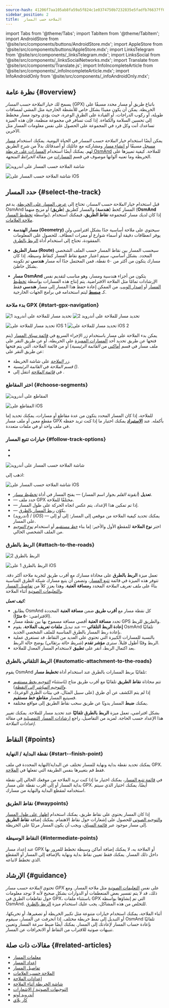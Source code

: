 ```yaml
---
source-hash: 41206f7aa105ab8fa59a5f824c1e0374750b7232835e5fadfb76637ff0469e77
sidebar_position: 2
title:  الملاحة حسب المسار
---
```

import Tabs from '@theme/Tabs';
import TabItem from '@theme/TabItem';
import AndroidStore from '@site/src/components/buttons/AndroidStore.mdx';
import AppleStore from '@site/src/components/buttons/AppleStore.mdx';
import LinksTelegram from '@site/src/components/_linksTelegram.mdx';
import LinksSocial from '@site/src/components/_linksSocialNetworks.mdx';
import Translate from '@site/src/components/Translate.js';
import InfoIncompleteArticle from '@site/src/components/_infoIncompleteArticle.mdx';
import InfoAndroidOnly from '@site/src/components/_infoAndroidOnly.mdx';



## نظرة عامة {#overview}

يسمح لك خيار *الملاحة حسب المسار* (GPX) باتباع طريق أو مسار محدد مسبقًا على الخريطة. يمكن أن يكون مفيدًا بشكل خاص للأنشطة الخارجية مثل المشي لمسافات طويلة، أو ركوب الدراجات، أو القيادة على الطرق الوعرة، حيث يؤدي وجود مسار مخطط إلى تحسين السلامة والكفاءة. إذا كنت تسافر في مجموعة منظمة، فإن هذه الميزة تساعدك أنت وكل فرد في المجموعة على الحصول على نفس معلومات المسار مثل الآخرين.

يمكن أيضًا استخدام خيار *الملاحة حسب المسار* في الحياة اليومية. يمكنك استخدام [مسار مسجل](../../plugins/trip-recording.md) مسبقًا أو [إنشاء مسار](../../personal/tracks/manage-tracks.md#create-a-track) ومشاركته مع عائلتك أو أصدقائك بدلاً من شرح الطريق لهم. يمكنك أيضًا استخدام [المسارات على خريطة OsmAnd](../../../../blog/routes/) للملاحة. كيفية تمييزها على الخريطة وما تعنيه ألوانها موصوف في قسم [المسارات](../../map/vector-maps.md#routes) من مقالة *الخرائط المتجهة*.

<Tabs groupId="operating-systems" queryString="current-os">

<TabItem value="android" label="أندرويد">  

![شاشة الملاحة حسب المسار على أندرويد](@site/static/img/navigation/gpx/navigation_gpx_android.png)

</TabItem>

<TabItem value="ios" label="iOS">

![شاشة الملاحة حسب المسار على iOS](@site/static/img/navigation/gpx/navigation_gpx_ios.png)

</TabItem>

</Tabs>


## حدد المسار {#select-the-track}

قبل استخدام خيار *الملاحة حسب المسار*، تحتاج إلى [عرض المسار على الخريطة](../../map/tracks/index.md#display-tracks-on-the-map). يدعم OsmAnd المسار كخط (**هندسة**) والمسار كطريق (**طريق**) أو مزيج منهما (**OsmAnd** بواسطة [تخطيط المسار](../../plan-route/create-route.md)). إذا كان لديك مسار كمجموعة **نقاط الطريق**، فيمكنك استخدام [ملاحة العلامات](./markers-navigation.md).


- **مسار الهندسة (Geometry)** سيحتوي على ملاحة أساسية جدًا بشكل افتراضي ولن يوفر انعطافات دقيقة أو أسماء شوارع أو ممرات انعطاف. للحصول على المعلومات المفقودة، تحتاج إلى استخدام أداة [الربط بالطرق](#attach-to-the-roads).

- **مسار الطريق (Route)** سيحسب المسار بين نقاط المسار حسب الملف الشخصي المحدد. بشكل أساسي، سيتم اعتبار جميع نقاط المسار كنقاط وسيطة. إذا كان مسارك يتكون من أكثر من ٥٠ نقطة، فمن المحتمل جدًا أنه مسار **هندسي** تم تكوينه بشكل خاطئ.

- **مسار OsmAnd** يتكون من أجزاء هندسية ومسار، وهو مناسب لتقديم نفس الإرشادات تمامًا مثل الملاحة الافتراضية. يتم إنتاج هذه المسارات بواسطة [تخطيط المسار](../../plan-route/create-route.md) أو [إصدار الويب](../../web/index.md). من الممكن إعادة حفظ هذا المسار إلى مسار **هندسي** فقط كـ [**مبسط**](../../plan-route/create-route.md#save-route) ليتم استخدامه في برامج الجهات الخارجية.


### بدء ملاحة GPX {#start-gpx-navigation}

<Tabs groupId="operating-systems" queryString="current-os">

<TabItem value="android" label="أندرويد">  

![تحديد مسار للملاحة على أندرويد 1](@site/static/img/navigation/gpx/follow_track_andr_1.png) ![تحديد مسار للملاحة على أندرويد 2](@site/static/img/navigation/gpx/follow_track_andr_2.png)

</TabItem>

<TabItem value="ios" label="iOS">

![تحديد مسار للملاحة على iOS 1](@site/static/img/navigation/gpx/follow_track_ios_1.png) ![تحديد مسار للملاحة على iOS 2](@site/static/img/navigation/gpx/follow_track_ios_2.png)

</TabItem>

</Tabs>

يمكن بدء الملاحة على مسار باستخدام زر الإجراء السريع في [قائمة سياق المسار](../../map/tracks/track-context-menu.md#add-waypoint-to-a-track) (يتم فتحها عن طريق تحديد أحد [المسارات المميزة](./route-navigation.md#history-of-previous-routes) على الخريطة، أو عن طريق النقر على ملف مسار في قسم [أماكني](../../personal/myplaces.md) من *القائمة الرئيسية*) أو من قائمة الملاحة، التي يتم فتحها عن طريق النقر على:

- [*زر الملاحة*](../../widgets/map-buttons.md#directions) على شاشة الخريطة.
- *قسم الملاحة* في *القائمة الرئيسية* *(<Translate android="true" ids="shared_string_menu,shared_string_navigation"/>)*.
- في [*قائمة الملاحة*](./route-navigation.md#navigation-menu) انتقل إلى *<Translate android="true" ids="shared_string_settings,follow_track"/>*.

### اختر المقاطع {#choose-segments}

<Tabs groupId="operating-systems" queryString="current-os">

<TabItem value="android" label="أندرويد">  

![المقاطع على أندرويد](@site/static/img/navigation/gpx/segments_andr.png)

</TabItem>

<TabItem value="ios" label="iOS">

![المقاطع على iOS](@site/static/img/navigation/gpx/segments_ios.png)

</TabItem>

</Tabs>

للملاحة، إذا كان المسار المحدد يتكون من عدة مقاطع أو مسارات، يمكنك تحديد إما مقطع معين أو ملف مسار GPX بأكمله. عند **[الاستيراد](../../personal/tracks/manage-tracks.md#import)** يمكنك اختيار ما إذا كنت تريد حفظه في ملف واحد أو في ملفات متعددة.


### خيارات تتبع المسار {#follow-track-options}

<Tabs groupId="operating-systems" queryString="current-os">

<TabItem value="android" label="أندرويد">  

- *<Translate android="true" ids="shared_string_navigation,shared_string_settings,follow_track"/>*
- *<Translate android="true" ids="help_article_map_track_context_menu_name,shared_string_options,follow_track"/>*

![شاشة الملاحة حسب المسار على أندرويد](@site/static/img/navigation/gpx/follow_the_track_5-1_andr.png)

</TabItem>

<TabItem value="ios" label="iOS">

اذهب إلى: *<Translate ios="true" ids="shared_string_navigation,shared_string_settings,follow_track"/>*


![شاشة الملاحة حسب المسار على iOS](@site/static/img/navigation/gpx/follow_the_track_4-1_ios.png)

</TabItem>

</Tabs>

- **تعديل** (*أيقونة القلم* بجوار اسم المسار) — يفتح المسار في أداة [*تخطيط مسار*](../../plan-route/create-route.md).
- **<Translate android="true" ids="select_another_track"/>** — حدد ملف GPX مختلفًا للملاحة.
- **<Translate android="true" ids="gpx_option_reverse_route"/>** — إذا تم تمكين هذا الإعداد، يتم عكس اتجاه الحركة على طول المسار.
- **<Translate android="true" ids="attach_to_the_roads"/>** — يكوّن [ربط المسار بالطرق](#attach-to-the-roads).
- **<Translate android="true" ids="pass_whole_track_descr"/>** (*أندرويد*) / **<Translate ios="true" ids="point_to_navigate"/>** (*iOS*) — يمكنك تحديد كيفية الملاحة من موقعي إلى المسار:
إلى *<Translate android="true" ids="start_of_the_track"/>* أو إلى *<Translate android="true" ids="nearest_point"/>* على المسار.
- اختر **نوع الملاحة** للمقطع الأول والأخير: إما بناء [*خط مستقيم*](../routing/straight-line-routing.md) أو استخدام [*نوع التوجيه*](../routing/osmand-routing.md#routing-types) من الملف الشخصي الحالي.


### الربط بالطرق {#attach-to-the-roads}

<Tabs groupId="operating-systems" queryString="current-os">

<TabItem value="android" label="أندرويد">  

![الربط بالطرق 2](@site/static/img/navigation/gpx/attach_roads_gpx_andr_2.png)

</TabItem>

<TabItem value="ios" label="iOS">

![الربط بالطرق 1 على iOS](@site/static/img/navigation/gpx/attach_to_the_roads_ios.png)

</TabItem>

</Tabs>

تعمل ميزة **الربط بالطرق** على محاذاة مسارك مع أقرب طريق لتجربة ملاحة أكثر دقة. تتوفر هذه الميزة في قائمة [تتبع المسار](#follow-track-options)، وتضمن أن يتبع مسارك شبكة الطرق المناسبة بناءً على *ملف تعريف الملاحة* المحدد و**مسافة العتبة**. وهذا يعزز كلاً من [تفاصيل المسار](../setup/route-details.md) و[التعليمات الصوتية](#guidance) أثناء الملاحة.

***كيف تعمل:***

- يطابق OsmAnd كل نقطة مسار مع **أقرب طريق** ضمن **مسافة العتبة** المحددة (الافتراضي: **٥٠ مترًا**).
- تحدد **مسافة العتبة** أقصى مسافة مسموح بها بين نقطة مسار GPS والطريق للربط.
- **إعادة الربط التلقائي** — عند تبديل **ملفات تعريف الملاحة**، يقوم OsmAnd تلقائيًا بإعادة ربط المسار بالطرق المناسبة للملف الشخصي الجديد.
- بالنسبة للمسارات الكبيرة التي تحتوي على العديد من النقاط، قد تستغرق عملية الربط وقتًا أطول قليلاً. سترى **مؤشر تقدم** (*شريط حالة برتقالي*) يوضح حالة الربط.
- بعد اكتمال الربط، انقر على **تطبيق** لاستخدام المسار المعدل للملاحة.

### الربط التلقائي بالطرق {#automatic-attachment-to-the-roads}

يقوم OsmAnd تلقائيًا بربط المسارات بالطرق عند استخدام أداة **تخطيط مسار**:

- تتم محاذاة **نقاط الطريق** تلقائيًا مع أقرب طريق متاح (*باستثناء [التوجيه بخط مستقيم](../../navigation/routing/straight-line-routing.md) و[التوجيه المباشر إلى النقطة](../../navigation/routing/direct-to-point-routing.md)*).
- إذا لم يتم الكشف عن أي طرق (على سبيل المثال، في بيئات الطرق الوعرة)، فسيتبع المسار **مقاطع خط مستقيم**.
- يمكنك **ضبط** المسار يدويًا عن طريق سحب نقاط الطريق إلى مواقع مختلفة.

بشكل افتراضي، تعمل ميزة **الربط بالطرق** **تلقائيًا** عند تحديد مسار للملاحة. يمكنك تغيير هذا الإعداد حسب الحاجة. لمزيد من التفاصيل، راجع [إرشادات المسار التفصيلية](../guidance/navigation-settings.md#detailed-track-guidance) في مقالة *إعدادات الملاحة*.


## النقاط {#points}

### نقطة البداية / النهاية {#start--finish-point}

يمكنك تحديد نقطة بداية ونهاية للمسار تختلف عن البداية/النهاية المحددة في ملف GPX. فقط قم بتغييرها بنفس الطريقة التي تفعلها في [الملاحة](../setup/route-navigation.md#select-start-point).

في [قائمة تتبع المسار](#follow-track-options)، يمكنك اختيار ما إذا كنت تريد الملاحة من موقعك الحالي إلى نقطة بداية المسار أو إلى أقرب نقطة على مسار GPX. أيضًا، يمكنك اختيار [<Translate android="true" ids="nav_type_hint"/>](../routing/osmand-routing.md#routing-types) الذي سيتم استخدامه لمقطع البداية والنهاية من مسارك.

### نقاط الطريق {#waypoints}

إذا كان المسار يحتوي على نقاط طريق، يمكنك استخدام [إظهار على طول المسار](../guidance/map-during-navigation.md#show-points-along-the-route) و[التوجيه الصوتي](../guidance/voice-navigation.md#voice-settings) للحصول على إشعارات حول نقاط الاهتمام. يمكنك إضافة **نقاط الطريق** إلى مسار موجود عبر [قائمة السياق](../../map/map-context-menu.md#-add--edit-track-waypoint)، ويجب أن يكون المسار مرئيًا على الخريطة.

### النقاط الوسيطة {#intermediate-points}

عند إعداد مسار GPX أو الملاحة به، لا يمكنك إضافة أماكن وسيطة تخطط للمرور بها داخل ذلك المسار. يمكنك فقط تعيين نقاط بداية ونهاية بالإضافة إلى المسار أو المقطع الذي تخطط لاتباعه.

## الإرشاد {#guidance}

تحتوي *الملاحة حسب مسار GPX* على نفس [التعليمات الصوتية](../guidance/voice-navigation.md) مثل ملاحة المسار. ومع ذلك، قد لا يتم تفسير بعض المنعطفات أو الدوارات بشكل صحيح لأنه لا توجد معلومات حول تقاطعات الطرق في GPX، باستثناء ملفات GPX التي تم إنشاؤها بواسطة OsmAnd. للتخلص من هذه المشاكل، يجب عليك استخدام ميزة [الربط بالطرق](#attach-to-the-roads).

أثناء الملاحة، يمكنك استخدام خيارات متنوعة مثل تكبير الخريطة أو تصغيرها، أو تحريكها، أو التبديل إلى نمط خريطة مختلف. إذا انحرفت عن المسار، سيقوم OsmAnd تلقائيًا بإعادة حساب المسار لإعادتك إلى المسار. يمكنك أيضًا ضبط سرعة المسار وتعيين تنبيهات صوتية للاقتراب من النقاط أو الانحرافات عن المسار.


## مقالات ذات صلة {#related-articles}

- [معلمات المسار](../routing/osmand-routing.md#routing-types)
- [إعداد المسار](./route-navigation.md)
- [تفاصيل المسار](./route-details.md)
- [الملاحة حسب العلامات](./markers-navigation.md)
- [إعدادات الملاحة](../guidance/navigation-settings.md)
- [شاشة الخريطة أثناء الملاحة](../guidance/map-during-navigation.md)
- [التوجيهات الصوتية / الإشعارات](../guidance/voice-navigation.md)
- [أندرويد أوتو](../auto-car.md)
- [كار بلاي](../car-play.md)